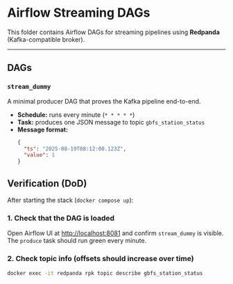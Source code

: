 # Airflow Streaming DAGs

This folder contains Airflow DAGs for streaming pipelines using **Redpanda** (Kafka-compatible broker).

---

## DAGs

### `stream_dummy`
A minimal producer DAG that proves the Kafka pipeline end-to-end.

- **Schedule:** runs every minute (`* * * * *`)
- **Task:** produces one JSON message to topic `gbfs_station_status`
- **Message format:**
  ```json
  {
    "ts": "2025-08-19T08:12:00.123Z",
    "value": 1
  }

## Verification (DoD)

After starting the stack (`docker compose up`):

### 1. Check that the DAG is loaded
Open Airflow UI at [http://localhost:8081](http://localhost:8081) and confirm `stream_dummy` is visible.  
The `produce` task should run green every minute.

### 2. Check topic info (offsets should increase over time)
```bash
docker exec -it redpanda rpk topic describe gbfs_station_status
